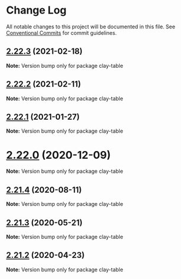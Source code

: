 # Change Log

All notable changes to this project will be documented in this file.
See [Conventional Commits](https://conventionalcommits.org) for commit guidelines.

## [2.22.3](https://github.com/liferay/clay/tree/master/packages/clay-table/compare/v2.22.2...v2.22.3) (2021-02-18)

**Note:** Version bump only for package clay-table





## [2.22.2](https://github.com/liferay/clay/tree/master/packages/clay-table/compare/v2.22.1...v2.22.2) (2021-02-11)

**Note:** Version bump only for package clay-table





## [2.22.1](https://github.com/liferay/clay/tree/master/packages/clay-table/compare/v2.22.0...v2.22.1) (2021-01-27)

**Note:** Version bump only for package clay-table





# [2.22.0](https://github.com/liferay/clay/tree/master/packages/clay-table/compare/v2.21.5...v2.22.0) (2020-12-09)

**Note:** Version bump only for package clay-table





## [2.21.4](https://github.com/liferay/clay/tree/master/packages/clay-table/compare/v2.21.3...v2.21.4) (2020-08-11)

**Note:** Version bump only for package clay-table





## [2.21.3](https://github.com/liferay/clay/tree/master/packages/clay-table/compare/v2.21.2...v2.21.3) (2020-05-21)

**Note:** Version bump only for package clay-table





## [2.21.2](https://github.com/liferay/clay/tree/master/packages/clay-table/compare/v2.21.1...v2.21.2) (2020-04-23)

**Note:** Version bump only for package clay-table
